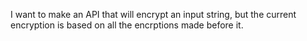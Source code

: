I want to make an API that will encrypt an input string, but the current encryption is based on all the encrptions made before it.
